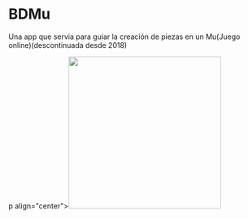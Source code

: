 # BDMu
Una app que servia para guiar la creación de piezas en un Mu(Juego online)(descontinuada desde 2018)



p align="center"><img height="300" src=""> </p>
 
  </br>

